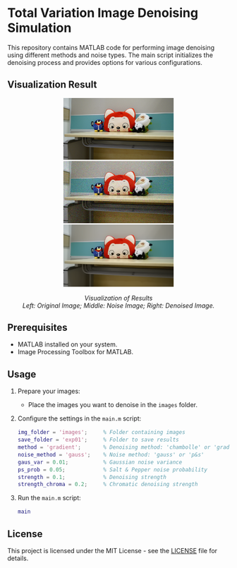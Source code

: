 # Total Variation Image Denoising Simulation

This repository contains MATLAB code for performing image denoising using different methods and noise types. The main script initializes the denoising process and provides options for various configurations.

## Visualization Result
<p align="center">
    <img src="exp01/SonyA7II_toy_Real_.png" alt="Original Image" width="250" hspace="20"/>
    <img src="exp01/SonyA7II_toy_Real_noise.png" alt="Noise Imgae" width="250" hspace="20"/>
    <img src="exp01/SonyA7II_toy_Real_denoise.png" alt="Denoised Image" width="250" hspace="20"/>
</p>
<p align="center">
    <em>    Visualization of Results<br>
    Left: Original Image; 
    Middle: Noise Image; 
    Right: Denoised Image.</em>
</p>

## Prerequisites

- MATLAB installed on your system.
- Image Processing Toolbox for MATLAB.

## Usage

1. Prepare your images:
    - Place the images you want to denoise in the `images` folder.

2. Configure the settings in the `main.m` script:
    ```matlab
    img_folder = 'images';     % Folder containing images
    save_folder = 'exp01';     % Folder to save results
    method = 'gradient';       % Denoising method: 'chambolle' or 'gradient'
    noise_method = 'gauss';    % Noise method: 'gauss' or 'p&s'
    gaus_var = 0.01;           % Gaussian noise variance
    ps_prob = 0.05;            % Salt & Pepper noise probability
    strength = 0.1;            % Denoising strength
    strength_chroma = 0.2;     % Chromatic denoising strength
    ```

3. Run the `main.m` script:
    ```matlab
    main
    ```

## License

This project is licensed under the MIT License - see the [LICENSE](LICENSE) file for details.
